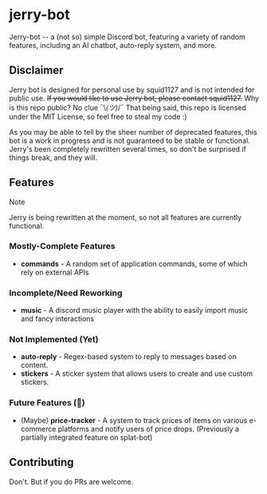 # jerry-bot

Jerry-bot -- a (not so) simple Discord bot, featuring a variety of random features, including an AI chatbot, auto-reply system, and more.

## Disclaimer

Jerry bot is designed for personal use by squid1127 and is not intended for public use. ~~If you would like to use Jerry bot, please contact squid1127.~~ Why is this repo public? No clue ¯\\_(ツ)_/¯ That being said, this repo is licensed under the MIT License, so feel free to steal my code :)

As you may be able to tell by the sheer number of deprecated features, this bot is a work in progress and is not guaranteed to be stable or functional. Jerry's been completely rewritten several times, so don't be surprised if things break, and they will.

## Features

> [!note]
> Jerry is being rewritten at the moment, so not all features are currently functional.

### Mostly-Complete Features

- **commands** - A random set of application commands, some of which rely on external APIs

### Incomplete/Need Reworking

- **music** - A discord music player with the ability to easily import music and fancy interactions

### Not Implemented (Yet)

- **auto-reply** - Regex-based system to reply to messages based on content.
- **stickers** - A sticker system that allows users to create and use custom stickers.

### Future Features (🤨)

- (Maybe) **price-tracker** - A system to track prices of items on various e-commerce platforms and notify users of price drops. (Previously a partially integrated feature on splat-bot)

## Contributing

Don't. But if you do PRs are welcome.
